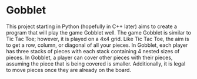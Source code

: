 # Gobblet
This project starting in Python (hopefully in C++ later) aims to create a program that will play the game Gobblet well. The game Gobblet is similar to Tic Tac Toe; however, it is played on a 4x4 grid. Like Tic Tac Toe, the aim is to get a row, column, or diagonal of all your pieces. In Gobblet, each player has three stacks of pieces with each stack containing 4 nested sizes of pieces. In Gobblet, a player can cover other pieces with their pieces, assuming the piece that is being covered is smaller. Additionally, it is legal to move pieces once they are already on the board.
